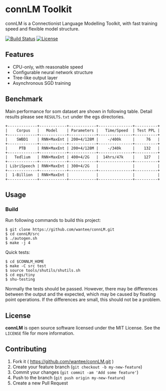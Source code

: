 # connLM Toolkit
connLM is a Connectionist Language Modelling Toolkit, with fast training speed and flexible model structure.

[![Build Status](https://travis-ci.org/wantee/connLM.svg?branch=master)](https://travis-ci.org/wantee/connLM)
[![License](http://img.shields.io/:license-mit-blue.svg)](https://github.com/wantee/connLM/blob/master/LICENSE)

## Features

* CPU-only, with reasonable speed
* Configurable neural network structure
* Tree-like output layer
* Asynchronous SGD training

## Benchmark

Main performance for som dataset are shown in following table. Detail results please see `RESULTS.txt` under the egs directories.

```
+-------------+------------+------------+---------------+----------+
|    Corpus   |   Model    | Parameters |   Time/Speed  | Test PPL |
+-------------+------------+------------+---------------+----------+
|    SWBD1    | RNN+MaxEnt | 200+4/128M |    -/400k     |     76   |
+-------------+------------+------------+---------------+----------+
|     PTB     | RNN+MaxEnt | 200+4/128M |    -/340k     |    132   |
+-------------+------------+------------+---------------+----------+
|   Tedlium   | RNN+MaxEnt | 400+4/2G   |  14hrs/47k    |    127   |
+-------------+------------+------------+---------------+----------+
| LibriSpeech | RNN+MaxEnt | 300+4/2G   |               |          |
+-------------+------------+------------+---------------+----------+
|  1-Billion  | RNN+MaxEnt |            |               |          |
+-------------+------------+------------+---------------+----------+
```

## Usage
### Build

Run following commands to build this project:

```shell
$ git clone https://github.com/wantee/connLM.git
$ cd connLM/src
$ ./autogen.sh
$ make -j 4
```

Quick tests:

```shell
$ cd $CONNLM_HOME
$ make -C src test
$ source tools/shutils/shutils.sh
$ cd egs/tiny
$ shu-testing
```

Normally the tests should be passed. However, there may be differences between the output and the expected, which may be caused by floating point operations. If the differences are small, this should not be a problem.

## License

**connLM** is open source software licensed under the MIT License. See the `LICENSE` file for more information.


## Contributing

1. Fork it ( https://github.com/wantee/connLM.git )
2. Create your feature branch (`git checkout -b my-new-feature`)
3. Commit your changes (`git commit -am 'Add some feature'`)
4. Push to the branch (`git push origin my-new-feature`)
5. Create a new Pull Request
